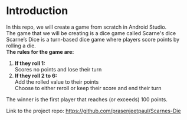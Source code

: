 # Introduction

In this repo, we will create a game from scratch in Android Studio. <br>The game that we will be creating is a dice game called Scarne's dice
Scarne’s Dice is a turn-based dice game where players score points by rolling a die.
<br>**The rules for the game are:**
1. **If they roll 1:**
    <br>Scores no points and lose their turn
2. **If they roll 2 to 6:**
    <br>Add the rolled value to their points
    <br>Choose to either reroll or keep their score and end their turn

The winner is the first player that reaches (or exceeds) 100 points.

Link to the project repo: <u>https://github.com/prasenjeetpaul/Scarnes-Die</u>
